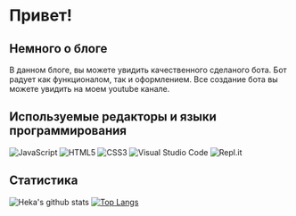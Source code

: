 # Привет!

## Немного о блоге
В данном блоге, вы можете увидить качественного сделаного бота. Бот радует как функционалом, так и оформлением. Все создание бота вы можете увидить на моем youtube канале.

## Используемые редакторы и языки программирования
![JavaScript](https://shields.io/badge/-JavaScript-090909?style=for-the-badge&logo=javascript)
![HTML5](https://shields.io/badge/-HTML5-090909?style=for-the-badge&logo=html5)
![CSS3](https://shields.io/badge/-CSS3-090909?style=for-the-badge&logo=css3&logoColor=0078be)
![Visual Studio Code](https://shields.io/badge/-Visual_Studio_Code-090909?style=for-the-badge&logo=visual-studio-code&logoColor=19b5f6)
![Repl.it](https://shields.io/badge/-Repl.it-090909?style=for-the-badge&logo=repl.it)

## Статистика
![Heka's github stats](https://github-readme-stats.vercel.app/api?username=HekaHub&show_icons=true&theme=merko&bg_color=010101) [![Top Langs](https://github-readme-stats.vercel.app/api/top-langs/?username=HekaHub&show_icons=true&theme=merko&bg_color=010101&layout=compact)](https://github.com/anuraghazra/github-readme-stats)
